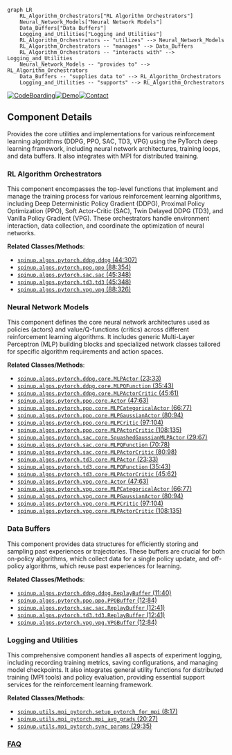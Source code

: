 ```mermaid
graph LR
    RL_Algorithm_Orchestrators["RL Algorithm Orchestrators"]
    Neural_Network_Models["Neural Network Models"]
    Data_Buffers["Data Buffers"]
    Logging_and_Utilities["Logging and Utilities"]
    RL_Algorithm_Orchestrators -- "utilizes" --> Neural_Network_Models
    RL_Algorithm_Orchestrators -- "manages" --> Data_Buffers
    RL_Algorithm_Orchestrators -- "interacts with" --> Logging_and_Utilities
    Neural_Network_Models -- "provides to" --> RL_Algorithm_Orchestrators
    Data_Buffers -- "supplies data to" --> RL_Algorithm_Orchestrators
    Logging_and_Utilities -- "supports" --> RL_Algorithm_Orchestrators
```
[![CodeBoarding](https://img.shields.io/badge/Generated%20by-CodeBoarding-9cf?style=flat-square)](https://github.com/CodeBoarding/GeneratedOnBoardings)[![Demo](https://img.shields.io/badge/Try%20our-Demo-blue?style=flat-square)](https://www.codeboarding.org/demo)[![Contact](https://img.shields.io/badge/Contact%20us%20-%20contact@codeboarding.org-lightgrey?style=flat-square)](mailto:contact@codeboarding.org)

## Component Details

Provides the core utilities and implementations for various reinforcement learning algorithms (DDPG, PPO, SAC, TD3, VPG) using the PyTorch deep learning framework, including neural network architectures, training loops, and data buffers. It also integrates with MPI for distributed training.

### RL Algorithm Orchestrators
This component encompasses the top-level functions that implement and manage the training process for various reinforcement learning algorithms, including Deep Deterministic Policy Gradient (DDPG), Proximal Policy Optimization (PPO), Soft Actor-Critic (SAC), Twin Delayed DDPG (TD3), and Vanilla Policy Gradient (VPG). These orchestrators handle environment interaction, data collection, and coordinate the optimization of neural networks.


**Related Classes/Methods**:

- <a href="https://github.com/openai/spinningup/blob/master/spinup/algos/pytorch/ddpg/ddpg.py#L44-L307" target="_blank" rel="noopener noreferrer">`spinup.algos.pytorch.ddpg.ddpg` (44:307)</a>
- <a href="https://github.com/openai/spinningup/blob/master/spinup/algos/pytorch/ppo/ppo.py#L88-L354" target="_blank" rel="noopener noreferrer">`spinup.algos.pytorch.ppo.ppo` (88:354)</a>
- <a href="https://github.com/openai/spinningup/blob/master/spinup/algos/pytorch/sac/sac.py#L45-L348" target="_blank" rel="noopener noreferrer">`spinup.algos.pytorch.sac.sac` (45:348)</a>
- <a href="https://github.com/openai/spinningup/blob/master/spinup/algos/pytorch/td3/td3.py#L45-L348" target="_blank" rel="noopener noreferrer">`spinup.algos.pytorch.td3.td3` (45:348)</a>
- <a href="https://github.com/openai/spinningup/blob/master/spinup/algos/pytorch/vpg/vpg.py#L88-L326" target="_blank" rel="noopener noreferrer">`spinup.algos.pytorch.vpg.vpg` (88:326)</a>


### Neural Network Models
This component defines the core neural network architectures used as policies (actors) and value/Q-functions (critics) across different reinforcement learning algorithms. It includes generic Multi-Layer Perceptron (MLP) building blocks and specialized network classes tailored for specific algorithm requirements and action spaces.


**Related Classes/Methods**:

- <a href="https://github.com/openai/spinningup/blob/master/spinup/algos/pytorch/ddpg/core.py#L23-L33" target="_blank" rel="noopener noreferrer">`spinup.algos.pytorch.ddpg.core.MLPActor` (23:33)</a>
- <a href="https://github.com/openai/spinningup/blob/master/spinup/algos/pytorch/ddpg/core.py#L35-L43" target="_blank" rel="noopener noreferrer">`spinup.algos.pytorch.ddpg.core.MLPQFunction` (35:43)</a>
- <a href="https://github.com/openai/spinningup/blob/master/spinup/algos/pytorch/ddpg/core.py#L45-L61" target="_blank" rel="noopener noreferrer">`spinup.algos.pytorch.ddpg.core.MLPActorCritic` (45:61)</a>
- <a href="https://github.com/openai/spinningup/blob/master/spinup/algos/pytorch/ppo/core.py#L47-L63" target="_blank" rel="noopener noreferrer">`spinup.algos.pytorch.ppo.core.Actor` (47:63)</a>
- <a href="https://github.com/openai/spinningup/blob/master/spinup/algos/pytorch/ppo/core.py#L66-L77" target="_blank" rel="noopener noreferrer">`spinup.algos.pytorch.ppo.core.MLPCategoricalActor` (66:77)</a>
- <a href="https://github.com/openai/spinningup/blob/master/spinup/algos/pytorch/ppo/core.py#L80-L94" target="_blank" rel="noopener noreferrer">`spinup.algos.pytorch.ppo.core.MLPGaussianActor` (80:94)</a>
- <a href="https://github.com/openai/spinningup/blob/master/spinup/algos/pytorch/ppo/core.py#L97-L104" target="_blank" rel="noopener noreferrer">`spinup.algos.pytorch.ppo.core.MLPCritic` (97:104)</a>
- <a href="https://github.com/openai/spinningup/blob/master/spinup/algos/pytorch/ppo/core.py#L108-L135" target="_blank" rel="noopener noreferrer">`spinup.algos.pytorch.ppo.core.MLPActorCritic` (108:135)</a>
- <a href="https://github.com/openai/spinningup/blob/master/spinup/algos/pytorch/sac/core.py#L29-L67" target="_blank" rel="noopener noreferrer">`spinup.algos.pytorch.sac.core.SquashedGaussianMLPActor` (29:67)</a>
- <a href="https://github.com/openai/spinningup/blob/master/spinup/algos/pytorch/sac/core.py#L70-L78" target="_blank" rel="noopener noreferrer">`spinup.algos.pytorch.sac.core.MLPQFunction` (70:78)</a>
- <a href="https://github.com/openai/spinningup/blob/master/spinup/algos/pytorch/sac/core.py#L80-L98" target="_blank" rel="noopener noreferrer">`spinup.algos.pytorch.sac.core.MLPActorCritic` (80:98)</a>
- <a href="https://github.com/openai/spinningup/blob/master/spinup/algos/pytorch/td3/core.py#L23-L33" target="_blank" rel="noopener noreferrer">`spinup.algos.pytorch.td3.core.MLPActor` (23:33)</a>
- <a href="https://github.com/openai/spinningup/blob/master/spinup/algos/pytorch/td3/core.py#L35-L43" target="_blank" rel="noopener noreferrer">`spinup.algos.pytorch.td3.core.MLPQFunction` (35:43)</a>
- <a href="https://github.com/openai/spinningup/blob/master/spinup/algos/pytorch/td3/core.py#L45-L62" target="_blank" rel="noopener noreferrer">`spinup.algos.pytorch.td3.core.MLPActorCritic` (45:62)</a>
- <a href="https://github.com/openai/spinningup/blob/master/spinup/algos/pytorch/vpg/core.py#L47-L63" target="_blank" rel="noopener noreferrer">`spinup.algos.pytorch.vpg.core.Actor` (47:63)</a>
- <a href="https://github.com/openai/spinningup/blob/master/spinup/algos/pytorch/vpg/core.py#L66-L77" target="_blank" rel="noopener noreferrer">`spinup.algos.pytorch.vpg.core.MLPCategoricalActor` (66:77)</a>
- <a href="https://github.com/openai/spinningup/blob/master/spinup/algos/pytorch/vpg/core.py#L80-L94" target="_blank" rel="noopener noreferrer">`spinup.algos.pytorch.vpg.core.MLPGaussianActor` (80:94)</a>
- <a href="https://github.com/openai/spinningup/blob/master/spinup/algos/pytorch/vpg/core.py#L97-L104" target="_blank" rel="noopener noreferrer">`spinup.algos.pytorch.vpg.core.MLPCritic` (97:104)</a>
- <a href="https://github.com/openai/spinningup/blob/master/spinup/algos/pytorch/vpg/core.py#L108-L135" target="_blank" rel="noopener noreferrer">`spinup.algos.pytorch.vpg.core.MLPActorCritic` (108:135)</a>


### Data Buffers
This component provides data structures for efficiently storing and sampling past experiences or trajectories. These buffers are crucial for both on-policy algorithms, which collect data for a single policy update, and off-policy algorithms, which reuse past experiences for learning.


**Related Classes/Methods**:

- <a href="https://github.com/openai/spinningup/blob/master/spinup/algos/pytorch/ddpg/ddpg.py#L11-L40" target="_blank" rel="noopener noreferrer">`spinup.algos.pytorch.ddpg.ddpg.ReplayBuffer` (11:40)</a>
- <a href="https://github.com/openai/spinningup/blob/master/spinup/algos/pytorch/ppo/ppo.py#L12-L84" target="_blank" rel="noopener noreferrer">`spinup.algos.pytorch.ppo.ppo.PPOBuffer` (12:84)</a>
- <a href="https://github.com/openai/spinningup/blob/master/spinup/algos/pytorch/sac/sac.py#L12-L41" target="_blank" rel="noopener noreferrer">`spinup.algos.pytorch.sac.sac.ReplayBuffer` (12:41)</a>
- <a href="https://github.com/openai/spinningup/blob/master/spinup/algos/pytorch/td3/td3.py#L12-L41" target="_blank" rel="noopener noreferrer">`spinup.algos.pytorch.td3.td3.ReplayBuffer` (12:41)</a>
- <a href="https://github.com/openai/spinningup/blob/master/spinup/algos/pytorch/vpg/vpg.py#L12-L84" target="_blank" rel="noopener noreferrer">`spinup.algos.pytorch.vpg.vpg.VPGBuffer` (12:84)</a>


### Logging and Utilities
This comprehensive component handles all aspects of experiment logging, including recording training metrics, saving configurations, and managing model checkpoints. It also integrates general utility functions for distributed training (MPI tools) and policy evaluation, providing essential support services for the reinforcement learning framework.


**Related Classes/Methods**:

- <a href="https://github.com/openai/spinningup/blob/master/spinup/utils/mpi_pytorch.py#L8-L17" target="_blank" rel="noopener noreferrer">`spinup.utils.mpi_pytorch.setup_pytorch_for_mpi` (8:17)</a>
- <a href="https://github.com/openai/spinningup/blob/master/spinup/utils/mpi_pytorch.py#L20-L27" target="_blank" rel="noopener noreferrer">`spinup.utils.mpi_pytorch.mpi_avg_grads` (20:27)</a>
- <a href="https://github.com/openai/spinningup/blob/master/spinup/utils/mpi_pytorch.py#L29-L35" target="_blank" rel="noopener noreferrer">`spinup.utils.mpi_pytorch.sync_params` (29:35)</a>




### [FAQ](https://github.com/CodeBoarding/GeneratedOnBoardings/tree/main?tab=readme-ov-file#faq)
